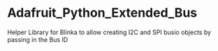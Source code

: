 # Adafruit_Python_Extended_Bus
Helper Library for Blinka to allow creating I2C and SPI busio objects by passing in the Bus ID
